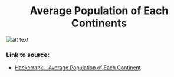 <h1 align="center">Average Population of Each Continents</h1>

![alt text](https://images2.imgbox.com/7f/24/4zixJRml_o.png?raw=true)

### Link to source: 
- <a href="https://www.hackerrank.com/challenges/average-population-of-each-continent/problem">Hackerrank - Average Population of Each Continent</a>

